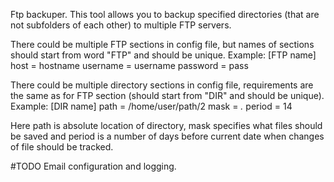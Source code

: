Ftp backuper.
This tool allows you to backup specified directories (that are not subfolders of each other)
to multiple FTP servers.

There could be multiple FTP sections in config file,
but names of sections should start from word "FTP" and should be unique.
Example:
[FTP name]
host = hostname
username = username
password = pass


There could be multiple directory sections in config file,
requirements are the same as for FTP section (should start from "DIR" and should be unique).
Example:
[DIR name]
path = /home/user/path/2
mask = *.*
period = 14

Here path is absolute location of directory,
mask specifies what files should be saved
and period is a number of days before current date when changes of file should be tracked.

#TODO Email configuration and logging.